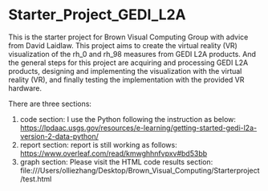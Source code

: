 # Starter_Project_GEDI_L2A

This is the starter project for Brown Visual Computing Group with advice from David Laidlaw. This project aims to create the virtual 
reality (VR) visualization of the rh_0 and rh_98 measures from GEDI L2A products. And the general steps for this project are acquiring and processing GEDI L2A products, designing and implementing the visualization with the virtual reality (VR), and finally testing the implementation with the provided VR hardware.



There are three sections:
1. code section:
  I use the Python following the instruction as below:
  https://lpdaac.usgs.gov/resources/e-learning/getting-started-gedi-l2a-version-2-data-python/
2. report section:
report is still working as follows:
  https://www.overleaf.com/read/kmwghhnfvpxv#bd53bb
3. graph section:
   Please visit the HTML code results section:
file:///Users/olliezhang/Desktop/Brown_Visual_Computing/Starterproject/test.html

